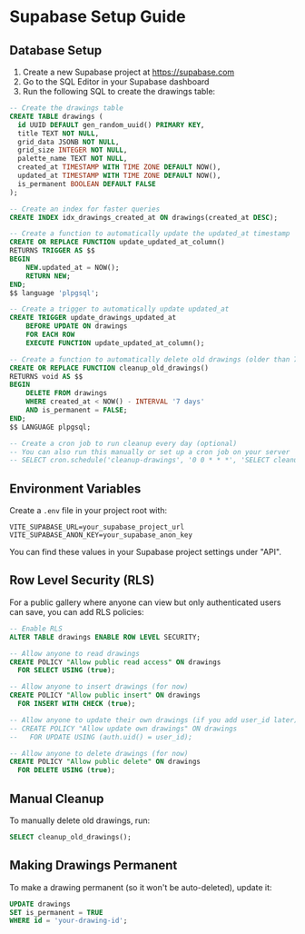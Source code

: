 # Supabase Setup Guide

## Database Setup

1. Create a new Supabase project at https://supabase.com
2. Go to the SQL Editor in your Supabase dashboard
3. Run the following SQL to create the drawings table:

```sql
-- Create the drawings table
CREATE TABLE drawings (
  id UUID DEFAULT gen_random_uuid() PRIMARY KEY,
  title TEXT NOT NULL,
  grid_data JSONB NOT NULL,
  grid_size INTEGER NOT NULL,
  palette_name TEXT NOT NULL,
  created_at TIMESTAMP WITH TIME ZONE DEFAULT NOW(),
  updated_at TIMESTAMP WITH TIME ZONE DEFAULT NOW(),
  is_permanent BOOLEAN DEFAULT FALSE
);

-- Create an index for faster queries
CREATE INDEX idx_drawings_created_at ON drawings(created_at DESC);

-- Create a function to automatically update the updated_at timestamp
CREATE OR REPLACE FUNCTION update_updated_at_column()
RETURNS TRIGGER AS $$
BEGIN
    NEW.updated_at = NOW();
    RETURN NEW;
END;
$$ language 'plpgsql';

-- Create a trigger to automatically update updated_at
CREATE TRIGGER update_drawings_updated_at
    BEFORE UPDATE ON drawings
    FOR EACH ROW
    EXECUTE FUNCTION update_updated_at_column();

-- Create a function to automatically delete old drawings (older than 7 days)
CREATE OR REPLACE FUNCTION cleanup_old_drawings()
RETURNS void AS $$
BEGIN
    DELETE FROM drawings
    WHERE created_at < NOW() - INTERVAL '7 days'
    AND is_permanent = FALSE;
END;
$$ LANGUAGE plpgsql;

-- Create a cron job to run cleanup every day (optional)
-- You can also run this manually or set up a cron job on your server
-- SELECT cron.schedule('cleanup-drawings', '0 0 * * *', 'SELECT cleanup_old_drawings();');
```

## Environment Variables

Create a `.env` file in your project root with:

```
VITE_SUPABASE_URL=your_supabase_project_url
VITE_SUPABASE_ANON_KEY=your_supabase_anon_key
```

You can find these values in your Supabase project settings under "API".

## Row Level Security (RLS)

For a public gallery where anyone can view but only authenticated users can save, you can add RLS policies:

```sql
-- Enable RLS
ALTER TABLE drawings ENABLE ROW LEVEL SECURITY;

-- Allow anyone to read drawings
CREATE POLICY "Allow public read access" ON drawings
  FOR SELECT USING (true);

-- Allow anyone to insert drawings (for now)
CREATE POLICY "Allow public insert" ON drawings
  FOR INSERT WITH CHECK (true);

-- Allow anyone to update their own drawings (if you add user_id later)
-- CREATE POLICY "Allow update own drawings" ON drawings
--   FOR UPDATE USING (auth.uid() = user_id);

-- Allow anyone to delete drawings (for now)
CREATE POLICY "Allow public delete" ON drawings
  FOR DELETE USING (true);
```

## Manual Cleanup

To manually delete old drawings, run:

```sql
SELECT cleanup_old_drawings();
```

## Making Drawings Permanent

To make a drawing permanent (so it won't be auto-deleted), update it:

```sql
UPDATE drawings
SET is_permanent = TRUE
WHERE id = 'your-drawing-id';
```
